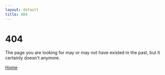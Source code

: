 ```yaml
---
layout: default
title: 404
---
```


# 404

The page you are looking for may or may not have existed in the past, but it certainly doesn't anymore.

[Home](/)
